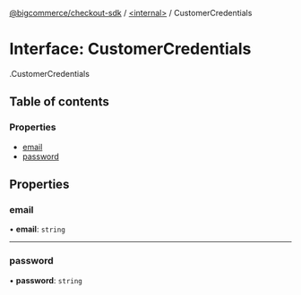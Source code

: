 [@bigcommerce/checkout-sdk](../README.md) / [<internal\>](../modules/internal_.md) / CustomerCredentials

# Interface: CustomerCredentials

[<internal>](../modules/internal_.md).CustomerCredentials

## Table of contents

### Properties

- [email](internal_.CustomerCredentials.md#email)
- [password](internal_.CustomerCredentials.md#password)

## Properties

### email

• **email**: `string`

___

### password

• **password**: `string`
